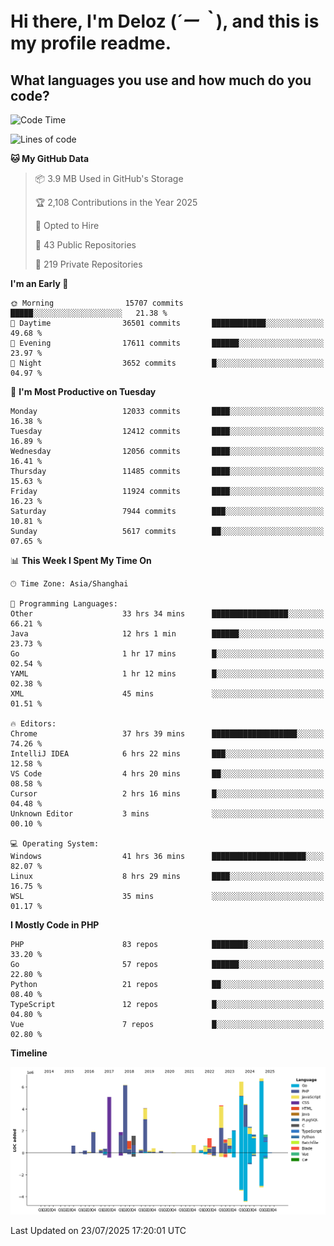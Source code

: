 # **Hi there, I'm Deloz (*´ー｀*), and this is my profile readme.**

## **What languages you use and how much do you code?**

<!--START_SECTION:waka-->
![Code Time](http://img.shields.io/badge/Code%20Time-6%2C948%20hrs%2038%20mins-blue)

![Lines of code](https://img.shields.io/badge/From%20Hello%20World%20I%27ve%20Written-60.2%20million%20lines%20of%20code-blue)

**🐱 My GitHub Data** 

> 📦 3.9 MB Used in GitHub's Storage 
 > 
> 🏆 2,108 Contributions in the Year 2025
 > 
> 💼 Opted to Hire
 > 
> 📜 43 Public Repositories 
 > 
> 🔑 219 Private Repositories 
 > 
**I'm an Early 🐤** 

```text
🌞 Morning                15707 commits       █████░░░░░░░░░░░░░░░░░░░░   21.38 % 
🌆 Daytime                36501 commits       ████████████░░░░░░░░░░░░░   49.68 % 
🌃 Evening                17611 commits       ██████░░░░░░░░░░░░░░░░░░░   23.97 % 
🌙 Night                  3652 commits        █░░░░░░░░░░░░░░░░░░░░░░░░   04.97 % 
```
📅 **I'm Most Productive on Tuesday** 

```text
Monday                   12033 commits       ████░░░░░░░░░░░░░░░░░░░░░   16.38 % 
Tuesday                  12412 commits       ████░░░░░░░░░░░░░░░░░░░░░   16.89 % 
Wednesday                12056 commits       ████░░░░░░░░░░░░░░░░░░░░░   16.41 % 
Thursday                 11485 commits       ████░░░░░░░░░░░░░░░░░░░░░   15.63 % 
Friday                   11924 commits       ████░░░░░░░░░░░░░░░░░░░░░   16.23 % 
Saturday                 7944 commits        ███░░░░░░░░░░░░░░░░░░░░░░   10.81 % 
Sunday                   5617 commits        ██░░░░░░░░░░░░░░░░░░░░░░░   07.65 % 
```


📊 **This Week I Spent My Time On** 

```text
🕑︎ Time Zone: Asia/Shanghai

💬 Programming Languages: 
Other                    33 hrs 34 mins      █████████████████░░░░░░░░   66.21 % 
Java                     12 hrs 1 min        ██████░░░░░░░░░░░░░░░░░░░   23.73 % 
Go                       1 hr 17 mins        █░░░░░░░░░░░░░░░░░░░░░░░░   02.54 % 
YAML                     1 hr 12 mins        █░░░░░░░░░░░░░░░░░░░░░░░░   02.38 % 
XML                      45 mins             ░░░░░░░░░░░░░░░░░░░░░░░░░   01.51 % 

🔥 Editors: 
Chrome                   37 hrs 39 mins      ███████████████████░░░░░░   74.26 % 
IntelliJ IDEA            6 hrs 22 mins       ███░░░░░░░░░░░░░░░░░░░░░░   12.58 % 
VS Code                  4 hrs 20 mins       ██░░░░░░░░░░░░░░░░░░░░░░░   08.58 % 
Cursor                   2 hrs 16 mins       █░░░░░░░░░░░░░░░░░░░░░░░░   04.48 % 
Unknown Editor           3 mins              ░░░░░░░░░░░░░░░░░░░░░░░░░   00.10 % 

💻 Operating System: 
Windows                  41 hrs 36 mins      █████████████████████░░░░   82.07 % 
Linux                    8 hrs 29 mins       ████░░░░░░░░░░░░░░░░░░░░░   16.75 % 
WSL                      35 mins             ░░░░░░░░░░░░░░░░░░░░░░░░░   01.17 % 
```

**I Mostly Code in PHP** 

```text
PHP                      83 repos            ████████░░░░░░░░░░░░░░░░░   33.20 % 
Go                       57 repos            ██████░░░░░░░░░░░░░░░░░░░   22.80 % 
Python                   21 repos            ██░░░░░░░░░░░░░░░░░░░░░░░   08.40 % 
TypeScript               12 repos            █░░░░░░░░░░░░░░░░░░░░░░░░   04.80 % 
Vue                      7 repos             █░░░░░░░░░░░░░░░░░░░░░░░░   02.80 % 
```



**Timeline**

![Lines of Code chart](https://raw.githubusercontent.com/deloz/deloz/main/assets/bar_graph.png)


 Last Updated on 23/07/2025 17:20:01 UTC
<!--END_SECTION:waka-->
